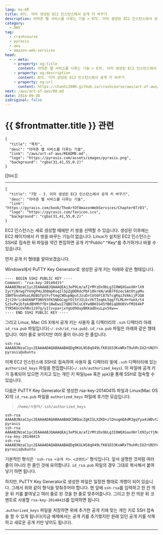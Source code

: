 ```yaml
---
lang: ko-KR
title: 07C. 이미 생성된 EC2 인스턴스에서 공개 키 바꾸기
description: 아마존 웹 서비스를 다루는 기술 > 07C. 이미 생성된 EC2 인스턴스에서 공개 키 바꾸기
category:
  - AWS
tag: 
  - crashcourse
  - pyrasis
  - aws 
  - amazon-web-services
head:
  - - meta:
    - property: og:title
      content: 아마존 웹 서비스를 다루는 기술 > 07C. 이미 생성된 EC2 인스턴스에서 공개 키 바꾸기
    - property: og:description
      content: 07C. 이미 생성된 EC2 인스턴스에서 공개 키 바꾸기
    - property: og:url
      content: https://chanhi2000.github.io/crashcourse/aws/art-of-aws/07C.html
next: /aws/art-of-aws/08.md
date: 2014-09-30
isOriginal: false
---
```


# {{ $frontmatter.title }} 관련

```component VPCard
{
  "title": "목차",
  "desc": "아마존 웹 서비스를 다루는 기술",
  "link": "/aws/art-of-aws/README.md",
  "logo": "https://pyrasis.com/assets/images/pyrasis.png",
  "background": "rgba(31,41,55,0.2)"
}
```

[[toc]]

---

```component VPCard
{
  "title": "7장 - 3. 이미 생성된 EC2 인스턴스에서 공개 키 바꾸기",
  "desc": "아마존 웹 서비스를 다루는 기술",
  "link": "https://pyrasis.com/book/TheArtOfAmazonWebServices/Chapter07/03",
  "logo": "https://pyrasis.com/favicon.ico",
  "background": "rgba(31,41,55,0.2)"
}
```

EC2 인스턴스는 새로 생성할 때에만 키 쌍을 선택할 수 있습니다. 생성된 이후에는 EC2 페이지에서 키 쌍을 바꾸는 기능이 없습니다. Linux가 설치된 EC2 인스턴스는 SSH로 접속한 뒤 파일을 약간 편집하면 공개 키^Public^ ^Key^를 추가하거나 바꿀 수 있습니다.

먼저 공개 키 형태를 알아보겠습니다.

Windows에서 PuTTY Key Generator로 생성한 공개 키는 아래와 같은 형태입니다.

```
---- BEGIN SSH2 PUBLIC KEY ----
Comment: "rsa-key-20140415"
AAAAB3NzaC1yc2EAAAABJQAAAQEAj3eP9Lm/af2rMYzDx9bLg3I0WQXGaxXHrlX9
IycYjNrwg7YeVgPHuJD8mpRsqIl5pZgDDRdcPbF18krkN/aUB7F6zecSAtOtypMu
IBHT6nvbHsoLREBGTptFvftmqCWOupWputJzuDrCUt6FC87bTcgRqz3VAkijPJQ8
Zjt29rlc04X6NPTONV93FK5NbGCqpYOl5Y3ILEcVkTIoq6L5qgffLMLH+YwoX/t4
Sz5vPwjbfpkdBhMhffD+1NwEwuI7QBO7kCuC8Yw0BHIG45YB0iqQ0O0VvfMI64kP
TYR5KUcOxhRn1i97q/y1lvvpa+jxYgUd9OayBKKadDxuLpv5Xw==
---- END SSH2 PUBLIC KEY ----
```

그리고 Linux, Mac OS X에서 공개 키는 사용자 홈 디렉터리의 <FontIcon icon="fas fa-folder-open"/>`.ssh` 디렉터리 아래 <FontIcon icon="iconfont icon-token"/>`id_rsa.pub` 파일입니다(`~/.ssh/id_rsa.pub`). <FontIcon icon="iconfont icon-token"/>`id_rsa.pub` 파일은 아래와 같은 형태입니다. 여러 줄로 보이지만 여러 줄이 아니라 한 줄입니다.

```
ssh-rsa AAAAB3NzaC1yc2EAAAADAQABAAABAQDg9KULNS8qO49LfK01O33KxWRxT9uhRcIU2rUN3YcJzSYYCWt3LfSx2TRk5mcJjR7XCzuY3biAnJZdrCf5KTjEp7KNohqpVxUcE0WJiWZJkYMVSCrmryCAAY+945E8h3py0NbR2hOY9lvV9ZndgNHO4dN1qsJxjYNTfEhl3pFnuxNLcbxrkXgegDU8R0HIIU4Bnb18G9pFTjzjdAcwxw4HgevtAS3YUH2iSLaNqipeQJcbQjC7psGNeunvvtrOBqetyom/+XrDWzQa6U3763ySYTilHzfY7EZpIesnmNNDBWXru6OS5J3QyKqldtHqAiuC3MQ8NCkSlgwtkFdwPxY5 pyrasis@ubuntu
```

이제 EC2 인스턴스에 SSH로 접속하여 사용자 홈 디렉터리 밑에 <FontIcon icon="iconfont icon-folder-open"/>`.ssh` 디렉터리에 있는 <FontIcon icon="iconfont icon-token"/>`authorized_keys` 파일을 편집합니다(`~/.ssh/authorized_keys`). 이 파일에 공개 키가 등록되어 있으면 가지고 있는 개인 키 파일(`pem` 혹은 `ppk`)을 통해 SSH로 접속할 수 있습니다.

다음은 PuTTY Key Generator로 생성한 rsa-key-20140415 파일과 Linux(Mac OS X)의 <FontIcon icon="iconfont icon-token"/>`id_rsa.pub` 파일을 <FontIcon icon="iconfont icon-token"/>`authorized_keys` 파일에 추가한 모습입니다.

> <FontIcon icon="fas fa-folder-open"/>`/home/사용자/.ssh/`<FontIcon icon="iconfont icon-token"/>`authorized_keys`

```
ssh-rsa AAAAB3NzaC1yc2EAAAADAQABAAABAQCDBQacZgKISLXZKD+zlDnugmQAdR3gqYya4iWDvtZyA1h/VhQVvSMtxkgMiSsdXwD98iLeezaJN6dSXnRXTZ1tdjKHdp8OHAwy5aCKzQtj7eybx6yV+mHQbBBFrGM3u5b/aus+C+klynPuIWThaqqbPRt3VY6sijXbzEExDl/PtxKsk5HKDDXj01FCzJ5ABPKWMhjr7oIE9xdbsU6wcyG0FoCAg5Zq9gliwB7KWL+XyiWFd6qZdEN1SzYLXvqTFE/18xMSFh9hake7gHKAEv6/TXcJgZjCnKRXrcTKYQcNhtgK3TxyBH0EaWCQpihiF8bMP3FDzoZu99eaqnRstd9B pyrasis
ssh-rsa AAAAB3NzaC1yc2EAAAABJQAAAQEAj3eP9Lm/af2rMYzDx9bLg3I0WQXGaxXHrlX9IycYjNrwg7YeVgPHuJD8mpRsqIl5pZgDDRdcPbF18krkN/aUB7F6zecSAtOtypMuIBHT6nvbHsoLREBGTptFvftmqCWOupWputJzuDrCUt6FC87bTcgRqz3VAkijPJQ8Zjt29rlc04X6NPTONV93FK5NbGCqpYOl5Y3ILEcVkTIoq6L5qgffLMLH+YwoX/t4Sz5vPwjbfpkdBhMhffD+1NwEwuI7QBO7kCuC8Yw0BHIG45YB0iqQ0O0VvfMI64kPTYR5KUcOxhRn1i97q/y1lvvpa+jxYgUd9OayBKKadDxuLpv5Xw== rsa-key-20140415
ssh-rsa AAAAB3NzaC1yc2EAAAADAQABAAABAQDg9KULNS8qO49LfK01O33KxWRxT9uhRcIU2rUN3YcJzSYYCWt3LfSx2TRk5mcJjR7XCzuY3biAnJZdrCf5KTjEp7KNohqpVxUcE0WJiWZJkYMVSCrmryCAAY+945E8h3py0NbR2hOY9lvV9ZndgNHO4dN1qsJxjYNTfEhl3pFnuxNLcbxrkXgegDU8R0HIIU4Bnb18G9pFTjzjdAcwxw4HgevtAS3YUH2iSLaNqipeQJcbQjC7psGNeunvvtrOBqetyom/+XrDWzQa6U3763ySYTilHzfY7EZpIesnmNNDBWXru6OS5J3QyKqldtHqAiuC3MQ8NCkSlgwtkFdwPxY5 pyrasis@ubuntu
```

기본적인 형식은 `'ssh-rsa <공개 키> <코멘트>`' 형식입니다. 앞서 설명한 것처럼 여러 줄이 아니라 한 줄인 것에 유의합니다. <FontIcon icon="iconfont icon-token"/>`id_rsa.pub` 파일의 경우 그대로 복사해서 붙여넣기 하면 됩니다.

하지만, PuTTY Key Generator로 생성한 파일은 일정한 형태로 개행이 되어 있습니다. 그래서 위와 같이 형식을 맞춰주어야 합니다. 맨 앞에 `ssh-rsa`를 입력하고 한 칸 띄운 뒤 키를 붙여넣고 여러 줄로 된 것을 한 줄로 맞추어줍니다. 그리고 한 칸 띄운 뒤 코멘트로 사용할 <FontIcon icon="iconfont icon-token"/>`rsa-key-20140415`를 입력하면 됩니다.

.<FontIcon icon="iconfont icon-token"/>`authorized_keys` 파일을 저장하면 위에 추가한 공개 키에 맞는 개인 키로 SSH 접속을 할 수 있게 됩니다(지금 예제에서는 공개 키를 추가했지만 원래 있던 공개 키를 삭제하고 새로운 공개 키만 넣어도 됩니다).

---

<TagLinks />